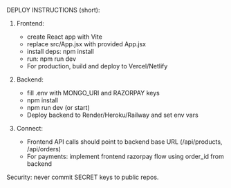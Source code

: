 DEPLOY INSTRUCTIONS (short):
1) Frontend:
   - create React app with Vite
   - replace src/App.jsx with provided App.jsx
   - install deps: npm install
   - run: npm run dev
   - For production, build and deploy to Vercel/Netlify

2) Backend:
   - fill .env with MONGO_URI and RAZORPAY keys
   - npm install
   - npm run dev (or start)
   - Deploy backend to Render/Heroku/Railway and set env vars

3) Connect:
   - Frontend API calls should point to backend base URL (/api/products, /api/orders)
   - For payments: implement frontend razorpay flow using order_id from backend

Security: never commit SECRET keys to public repos.

